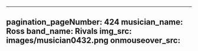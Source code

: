 ------
pagination_pageNumber: 424
musician_name: Ross
band_name: Rivals
img_src: images/musician0432.png
onmouseover_src: 
------